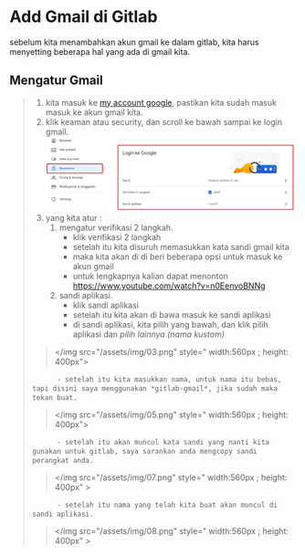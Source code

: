 # Add Gmail di Gitlab

sebelum kita menambahkan akun gmail ke dalam gitlab, kita harus menyetting beberapa hal yang ada di gmail kita.

## Mengatur Gmail

>1. kita masuk ke [my account google], pastikan kita sudah masuk masuk ke akun gmail kita.
>2. klik keaman atau security, dan scroll ke bawah sampai ke login gmail.
>   ![01]
>3. yang kita atur :
>       1. mengatur verifikasi 2 langkah.
>           - klik verifikasi 2 langkah
>           - setelah itu kita disuruh memasukkan kata sandi gmail kita
>           - maka kita akan di di beri beberapa opsi untuk masuk ke akun gmail
>           - untuk lengkapnya kalian dapat menonton <https://www.youtube.com/watch?v=n0EenvoBNNg>
>       2. sandi aplikasi.
>           - klik sandi aplikasi
>           - setelah itu kita akan di bawa masuk ke sandi aplikasi
>           - di sandi aplikasi, kita pilih yang bawah, dan klik pilih aplikasi dan *pilih lainnya (nama kustom)*
>
> > </img src="/assets/img/03.png" style=" width:560px ; height: 400px">
>
>           - setelah itu kita masukkan nama, untuk nama itu bebas, tapi disini saya menggunakan *gitlab-gmail*, jika sudah maka tekan buat.
>
> > </img src="/assets/img/05.png" style=" width:560px ; height: 400px">
>
>           - setelah itu akan muncul kata sandi yang nanti kita gunakan untuk gitlab, saya sarankan anda mengcopy sandi perangkat anda.
>
> > </img src="/assets/img/07.png" style=" width:560px ; height: 400px" >
>
>           - setelah itu nama yang telah kita buat akan muncul di sandi aplikasi.
> > </img src="/assets/img/08.png" style=" width:560px ; height: 400px" >
>

<!-- link -->
[my account google]: <https://myaccount.google.com/>
[01]: </assets/img/01.png>
